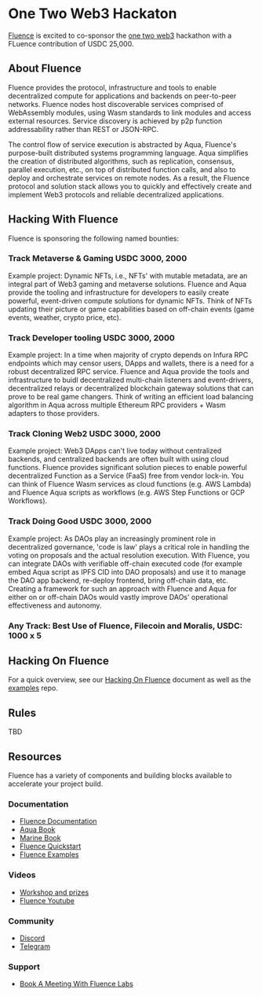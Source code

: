 # One Two Web3 Hackaton


[Fluence](https://fluence.network/) is excited to co-sponsor the [one two web3](https://moralis.io/filecoin-hackathon/) hackathon with a FLuence contribution of USDC 25,000.

## About Fluence

Fluence provides the protocol, infrastructure and tools to enable decentralized compute for applications and backends on peer-to-peer networks. Fluence nodes host discoverable services comprised of WebAssembly modules, using Wasm standards to link modules and access external resources. Service discovery is achieved by p2p function addressability rather than REST or JSON-RPC.

The control flow of service execution is abstracted by Aqua, Fluence's purpose-built distributed systems programming language. Aqua simplifies the creation of distributed algorithms, such as replication, consensus, parallel execution, etc., on top of distributed function calls, and also to deploy and orchestrate services on remote nodes. As a result, the Fluence protocol and solution stack allows you to quickly and effectively create and implement Web3 protocols and reliable decentralized applications.

## Hacking With Fluence

Fluence is sponsoring the following named bounties:

### Track Metaverse & Gaming USDC 3000, 2000

Example project:
Dynamic NFTs, i.e., NFTs' with mutable metadata, are an integral part of Web3 gaming and metaverse solutions. Fluence and Aqua provide the tooling and infrastructure for developers to easily create powerful, event-driven compute solutions for dynamic NFTs. Think of NFTs updating their picture or game capabilities based on off-chain events (game events, weather, crypto price, etc).

### Track Developer tooling USDC 3000, 2000

Example project:
In a time when majority of crypto depends on Infura RPC endpoints which may censor users, DApps and wallets, there is a need for a robust decentralized RPC service. Fluence and Aqua provide the tools and infrastructure to buidl decentralized multi-chain listeners and event-drivers, decentralized relays or decentralized blockchain gateway solutions that can prove to be real game changers. Think of writing an efficient load balancing algorithm in Aqua across multiple Ethereum RPC providers + Wasm adapters to those providers.

### Track Cloning Web2 USDC 3000, 2000

Example project:
Web3 DApps can't live today without centralized backends, and centralized backends are often built with using cloud functions. Fluence provides significant solution pieces to enable powerful decentralized Function as a Service (FaaS) free from vendor lock-in. You can think of Fluence Wasm services as cloud functions (e.g. AWS Lambda) and Fluence Aqua scripts as workflows (e.g. AWS Step Functions or GCP Workflows).

### Track Doing Good USDC 3000, 2000

Example project:
As DAOs play an increasingly prominent role in decentralized governance, 'code is law' plays a critical role in handling the voting on proposals and the actual resolution execution. With Fluence, you can integrate DAOs with verifiable off-chain executed code (for example embed Aqua script as IPFS CID into DAO proposals) and use it to manage the DAO app backend, re-deploy frontend, bring off-chain data, etc. Creating a framework for such an approach with Fluence and Aqua for either on or off-chain DAOs would vastly improve DAOs' operational effectiveness and autonomy.

### Any Track: Best Use of Fluence, Filecoin and Moralis, USDC: 1000 x 5


## Hacking On Fluence

For a quick overview, see our [Hacking On Fluence](https://fluencenetwork.notion.site/Hacking-On-Fluence-Primer-28a87754397048e1bec72e3bfc91fd9b) document as well as the [examples](https://github.com/fluencelabs/examples) repo.

## Rules

TBD

## Resources

Fluence has a variety of components and building blocks available to accelerate your project build.

### Documentation

* [Fluence Documentation](https://doc.fluence.dev/docs/)
* [Aqua Book](https://doc.fluence.dev/aqua-book/)
* [Marine Book](https://doc.fluence.dev/marine-book/)
* [Fluence Quickstart](https://github.com/fluencelabs/examples/tree/main/quickstart)
* [Fluence Examples](https://github.com/fluencelabs/examples)

### Videos
* [Workshop and prizes](https://youtu.be/TMHs0H85n6E)
* [Fluence Youtube](https://www.youtube.com/channel/UC3b5eFyKRFlEMwSJ1BTjpbw)

### Community
* [Discord](https://fluence.chat)
* [Telegram](https://t.me/fluence_project)

### Support
* [Book A Meeting With Fluence Labs](https://calendly.com/fluencehack/)


